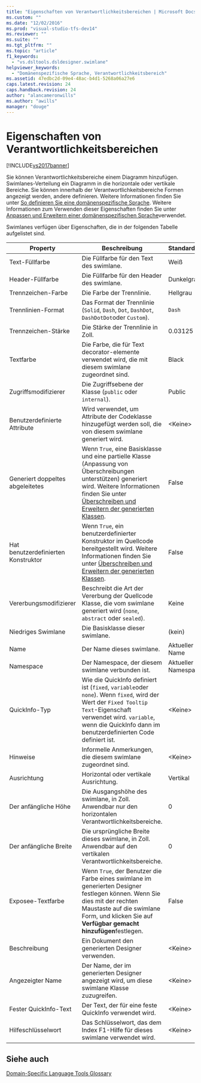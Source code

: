 ```yaml
---
title: "Eigenschaften von Verantwortlichkeitsbereichen | Microsoft Docs"
ms.custom: ""
ms.date: "12/02/2016"
ms.prod: "visual-studio-tfs-dev14"
ms.reviewer: ""
ms.suite: ""
ms.tgt_pltfrm: ""
ms.topic: "article"
f1_keywords: 
  - "vs.dsltools.dsldesigner.swimlane"
helpviewer_keywords: 
  - "Domänenspezifische Sprache, Verantwortlichkeitsbereich"
ms.assetid: 47edbc2d-09e4-48ac-b4d1-5268a06a27e6
caps.latest.revision: 24
caps.handback.revision: 24
author: "alancameronwills"
ms.author: "awills"
manager: "douge"
---
```

# Eigenschaften von Verantwortlichkeitsbereichen
[!INCLUDE[vs2017banner](../code-quality/includes/vs2017banner.md)]

Sie können Verantwortlichkeitsbereiche einem Diagramm hinzufügen.  Swimlanes\-Verteilung ein Diagramm in die horizontale oder vertikale Bereiche.  Sie können innerhalb der Verantwortlichkeitsbereiche Formen angezeigt werden, andere definieren.  Weitere Informationen finden Sie unter [So definieren Sie eine domänenspezifische Sprache](../modeling/how-to-define-a-domain-specific-language.md).  Weitere Informationen zum Verwenden dieser Eigenschaften finden Sie unter [Anpassen und Erweitern einer domänenspezifischen Sprache](../modeling/customizing-and-extending-a-domain-specific-language.md)verwendet.  
  
 Swimlanes verfügen über Eigenschaften, die in der folgenden Tabelle aufgelistet sind.  
  
|Property|Beschreibung|Standardwert|  
|--------------|------------------|------------------|  
|Text\-Füllfarbe|Die Füllfarbe für den Text des swimlane.|Weiß|  
|Header\-Füllfarbe|Die Füllfarbe für den Header des swimlane.|Dunkelgrau|  
|Trennzeichen\-Farbe|Die Farbe der Trennlinie.|Hellgrau|  
|Trennlinien\-Format|Das Format der Trennlinie \(`Solid`, `Dash`, `Dot`, `DashDot`, `DashDotDot`oder `Custom`\).|`Dash`|  
|Trennzeichen\-Stärke|Die Stärke der Trennlinie in Zoll.|0.03125|  
|Textfarbe|Die Farbe, die für Text decorator\-elemente verwendet wird, die mit diesem swimlane zugeordnet sind.|Black|  
|Zugriffsmodifizierer|Die Zugriffsebene der Klasse \(`public` oder `internal`\).|Public|  
|Benutzerdefinierte Attribute|Wird verwendet, um Attribute der Codeklasse hinzugefügt werden soll, die von diesem swimlane generiert wird.|\<Keine\>|  
|Generiert doppeltes abgeleitetes|Wenn `True`, eine Basisklasse und eine partielle Klasse \(Anpassung von Überschreibungen unterstützen\) generiert wird.  Weitere Informationen finden Sie unter [Überschreiben und Erweitern der generierten Klassen](../modeling/overriding-and-extending-the-generated-classes.md).|False|  
|Hat benutzerdefinierten Konstruktor|Wenn `True`, ein benutzerdefinierter Konstruktor im Quellcode bereitgestellt wird.  Weitere Informationen finden Sie unter [Überschreiben und Erweitern der generierten Klassen](../modeling/overriding-and-extending-the-generated-classes.md).|False|  
|Vererbungsmodifizierer|Beschreibt die Art der Vererbung der Quellcode Klasse, die vom swimlane generiert wird \(`none`, `abstract` oder `sealed`\).|Keine|  
|Niedriges Swimlane|Die Basisklasse dieser swimlane.|\(kein\)|  
|Name|Der Name dieses swimlane.|Aktueller Name|  
|Namespace|Der Namespace, der diesem swimlane verbunden ist.|Aktueller Namespace|  
|QuickInfo\-Typ|Wie die QuickInfo definiert ist \(`fixed`, `variable`oder `none`\).  Wenn `fixed`, wird der Wert der `Fixed Tooltip Text`\-Eigenschaft verwendet wird. `variable`, wenn die QuickInfo dann im benutzerdefinierten Code definiert ist.|\<Keine\>|  
|Hinweise|Informelle Anmerkungen, die diesem swimlane zugeordnet sind.|\<Keine\>|  
|Ausrichtung|Horizontal oder vertikale Ausrichtung.|Vertikal|  
|Der anfängliche Höhe|Die Ausgangshöhe des swimlane, in Zoll.  Anwendbar nur den horizontalen Verantwortlichkeitsbereiche.|0|  
|Der anfängliche Breite|Die ursprüngliche Breite dieses swimlane, in Zoll.  Anwendbar auf den vertikalen Verantwortlichkeitsbereiche.|0|  
|Exposee\-Textfarbe|Wenn `True`, der Benutzer die Farbe eines swimlane im generierten Designer festlegen können.  Wenn Sie dies mit der rechten Maustaste auf die swimlane Form, und klicken Sie auf **Verfügbar gemacht hinzufügen**festlegen.|False|  
|Beschreibung|Ein Dokument den generierten Designer verwenden.|\<Keine\>|  
|Angezeigter Name|Der Name, der im generierten Designer angezeigt wird, um diese swimlane Klasse zuzugreifen.|\<Keine\>|  
|Fester QuickInfo\-Text|Der Text, der für eine feste QuickInfo verwendet wird.|\<Keine\>|  
|Hilfeschlüsselwort|Das Schlüsselwort, das dem Index F1\-Hilfe für dieses swimlane verwendet wird.|\<Keine\>|  
  
## Siehe auch  
 [Domain\-Specific Language Tools Glossary](http://msdn.microsoft.com/de-de/ca5e84cb-a315-465c-be24-76aa3df276aa)